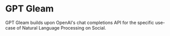 # GPT Gleam

GPT Gleam builds upon OpenAI's chat completions API for the specific use-case of Natural Language Processing on Social.
